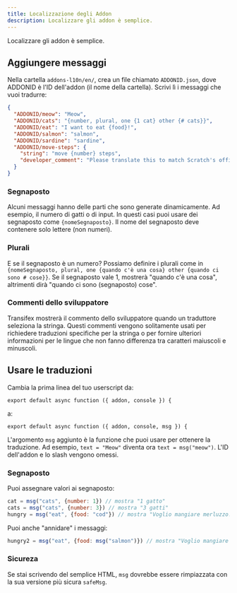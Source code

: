 ```yaml
---
title: Localizzazione degli Addon
description: Localizzare gli addon è semplice.
---
```

Localizzare gli addon è semplice.

## Aggiungere messaggi
Nella cartella `addons-l10n/en/`, crea un file chiamato `ADDONID.json`, dove ADDONID è l'ID dell'addon (il nome della cartella). Scrivi lì i messaggi che vuoi tradurre:

```json
{
  "ADDONID/meow": "Meow",
  "ADDONID/cats": "{number, plural, one {1 cat} other {# cats}}",
  "ADDONID/eat": "I want to eat {food}!",
  "ADDONID/salmon": "salmon",
  "ADDONID/sardine": "sardine",
  "ADDONID/move-steps": {
    "string": "move {number} steps",
    "developer_comment": "Please translate this to match Scratch's official translation for the block."
  }
}
```

### Segnaposto
Alcuni messaggi hanno delle parti che sono generate dinamicamente. Ad esempio, il numero di gatti o di input. In questi casi puoi usare dei segnaposto come `{nomeSegnaposto}`. Il nome del segnaposto deve contenere solo lettere (non numeri).

### Plurali
E se il segnaposto è un numero? Possiamo definire i plurali come in `{nomeSegnaposto, plural, one {quando c'è una cosa} other {quando ci sono # cose}}`. Se il segnaposto vale 1, mostrerà "quando c'è una cosa", altrimenti dirà "quando ci sono (segnaposto) cose".

### Commenti dello sviluppatore

Transifex mostrerà il commento dello sviluppatore quando un traduttore seleziona la stringa. Questi commenti vengono solitamente usati per richiedere traduzioni specifiche per la stringa o per fornire ulteriori informazioni per le lingue che non fanno differenza tra caratteri maiuscoli e minuscoli.

## Usare le traduzioni
Cambia la prima linea del tuo userscript da:
```
export default async function ({ addon, console }) {
```

a:
```
export default async function ({ addon, console, msg }) {
```

L'argomento `msg` aggiunto è la funzione che puoi usare per ottenere la traduzione. Ad esempio, `text = "Meow"` diventa ora `text = msg("meow")`. L'ID dell'addon e lo slash vengono omessi.

### Segnaposto
Puoi assegnare valori ai segnaposto:
```js
cat = msg("cats", {number: 1}) // mostra "1 gatto"
cats = msg("cats", {number: 3}) // mostra "3 gatti"
hungry = msg("eat", {food: "cod"}) // mostra "Voglio mangiare merluzzo!"
```

Puoi anche "annidare" i messaggi:
```js
hungry2 = msg("eat", {food: msg("salmon")}) // mostra "Voglio mangiare salmone!"
```

### Sicureza
Se stai scrivendo del semplice HTML, `msg` dovrebbe essere rimpiazzata con la sua versione più sicura `safeMsg`.
